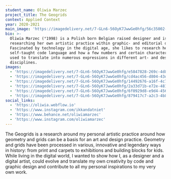 ```yaml
---
student_name: Oliwia Marzec
project_title: The Geogrids
context: Applied Context
year: 2020-2021
main_image: 'https://imagedelivery.net/7-GLn6-56OyK7JwwGe0hfg/56c35002-271b-42ed-4ecf-0ba14aa31500'
bio: >-
  Oliwia Marzec (°1998) is a Polish born Belgian raised designer and is
  researching her own artistic practice within graphic- and editorial design.
  Fascinated by technology in the digital age, she likes to research her
  self-taught code language and how a few numbers and certain characters can be
  used to translate into numerous expressions in different art- and design
  disciplines. 
images:
  - 'https://imagedelivery.net/7-GLn6-56OyK7JwwGe0hfg/e5847828-269c-4d8d-8346-3ed716a13500'
  - 'https://imagedelivery.net/7-GLn6-56OyK7JwwGe0hfg/cd4ac456-d804-43d5-8ab3-9d6c3ee3d600'
  - 'https://imagedelivery.net/7-GLn6-56OyK7JwwGe0hfg/14492676-a16f-4c74-47b8-1af6367bb100'
  - 'https://imagedelivery.net/7-GLn6-56OyK7JwwGe0hfg/2a33d71b-e72e-4819-8606-01de1c209900'
  - 'https://imagedelivery.net/7-GLn6-56OyK7JwwGe0hfg/6f0929d8-e9d4-4563-e3f2-dc7d6317ca00'
  - 'https://imagedelivery.net/7-GLn6-56OyK7JwwGe0hfg/879417c7-a2c3-4b89-5a24-5279a1971a00'
social_links:
  - 'https://oliwia.webflow.io'
  - 'https://www.instagram.com/ikkandatniet'
  - 'https://www.behance.net/oliwiamarzec'
  - 'https://www.instagram.com/oliwiamarzec'
---
```

The Geogrids is a research around my personal artistic practice around how geometry and grids can be a basis for an art and design practice. Geometry and grids have been processed in various, innovative and legendary ways in history: from print and carpets to exhibitions and building blocks for kids. While living in the digital world, I wanted to show how I, as a designer and a digital artist, could evolve and translate my own creativity by code and graphic design and contribute to all my personal inspirations to my very own work.